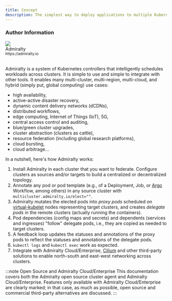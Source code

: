 ```yaml
---
title: Concept
description: The simplest way to deploy applications to multiple Kubernetes clusters.
---
```


### Author Information

<div class="avatar">
  <img
    class="avatar__photo"
    src="https://avatars.githubusercontent.com/u/40004716?s=200&v=4"
  />
  <div class="avatar__intro">
    <div class="avatar__name"> Admiralty</div>
    <small class="avatar__subtitle">https://admiralty.io</small>
  </div>
</div>
<br />

Admiralty is a system of Kubernetes controllers that intelligently schedules workloads across clusters. It is simple to use and simple to integrate with other tools. It enables many multi-cluster, multi-region, multi-cloud, and hybrid (simply put, global computing) use cases:

<ul style={{columns: 2}}>
<li>high availability,</li>
<li>active-active disaster recovery,</li>
<li>dynamic content delivery networks (dCDNs),</li>
<li>distributed workflows,</li>
<li>edge computing, Internet of Things (IoT), 5G,</li>
<li>central access control and auditing,</li>
<li>blue/green cluster upgrades,</li>
<li>cluster abstraction (clusters as cattle),</li>
<li>resource federation (including global research platforms),</li>
<li>cloud bursting,</li>
<li>cloud arbitrage...</li>
</ul>

In a nutshell, here's how Admiralty works:

1. Install Admiralty in each cluster that you want to federate. Configure clusters as sources and/or targets to build a centralized or decentralized topology.
2. Annotate any pod or pod template (e.g., of a Deployment, Job, or [Argo](https://argoproj.github.io/projects/argo) Workflow, among others) in any source cluster with `multicluster.admiralty.io/elect=""`.
3. Admiralty mutates the elected pods into _proxy pods_ scheduled on [virtual-kubelet](https://virtual-kubelet.io/) nodes representing target clusters, and creates _delegate pods_ in the remote clusters (actually running the containers).
4. Pod dependencies (config maps and secrets) and dependents (services and ingresses) "follow" delegate pods, i.e., they are copied as needed to target clusters.
5. A feedback loop updates the statuses and annotations of the proxy pods to reflect the statuses and annotations of the delegate pods.
6. `kubectl logs` and `kubectl exec` work as expected.
7. Integrate with Admiralty Cloud/Enterprise, [Cilium](https://cilium.io/blog/2019/03/12/clustermesh/) and other third-party solutions to enable north-south and east-west networking across clusters.

:::note Open Source and Admiralty Cloud/Enterprise
This documentation covers both the Admiralty open source cluster agent and Admiralty Cloud/Enterprise. Features only available with Admiralty Cloud/Enterprise are clearly marked; in that case, as much as possible, open source and commercial third-party alternatives are discussed.
:::
